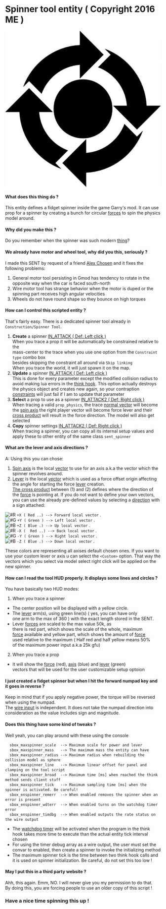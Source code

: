 # Spinner tool entity ( Copyright 2016 ME )

![SpinnerTool](https://raw.githubusercontent.com/dvdvideo1234/SpinnerTool/master/data/pictures/icon.jpg)

#### What does this thing do ?
This entity defines a fidget spinner inside the game Garry's mod.
It can use prop for a spinner by creating a bunch for circular [forces][force_ref]
to spin the physics model around.

#### Why did you make this ?
Do you remember when the spinner was such modern [thing](https://en.wikipedia.org/wiki/Fidget_spinner)?

#### We already have motor and wheel tool, why did you this, seriously ?
I made this SENT by request of a friend [Alex Chosen](steamcommunity.com/id/AlexChosen) and it fixes the following problems:
1. General motor tool persisting in Gmod has tendency to rotate in the opposite way when
the car is faced south-north
2. Wire motor tool has strange behavior when the motor is duped or the spinning part
receives high angular velocities
3. Wheels do not have round shape so they bounce on high torques

#### How can I control this scripted entity ?
That's fairly easy. There is a dedicated spinner tool already in `Construction/Spinner Tool`.
  1. **Create** a spinner [IN_ATTACK ( Def: Left click )](https://wiki.garrysmod.com/page/Enums/IN) \
    When you trace a prop it will be automatically be constrained relative to the\
      mass-center to the trace when you use one option from the `Constraint type` combo box\
      besides skipping the constraint all around via `Skip linking`\
    When you trace the world, it will just spawn it on the map.
  2. **Update** a spinner [IN_ATTACK ( Def: Left click )](https://wiki.garrysmod.com/page/Enums/IN) \
    This is done for every parameter except the modified collision radius to
      avoid making lua errors in the [think hook](https://wiki.garrysmod.com/page/GM/Think). This option actually destroys
      the physics object and creates new again, so your contraption [constraints](https://wiki.garrysmod.com/page/constraint)
      will just fail if I am to update that parameter
  3. **Select** a prop to use as a spinner [IN_ATTACK2 ( Def: Right click )](https://wiki.garrysmod.com/page/Enums/IN) \
    When tracing a valid `prop_physics`, the trace [normal vector](https://en.wikipedia.org/wiki/Normal_(geometry)) will become the
      [spin axis][axis_ref] the right player vector will become force lever and their [cross product][cross_ref]
      will result in the force direction. The model will also get selected
  4. **Copy** spinner settings [IN_ATTACK2 ( Def: Right click )](https://wiki.garrysmod.com/page/Enums/IN) \
    When tracing a spinner, you can copy all its internal setup values and
      apply these to other entity of the same class `sent_spinner`

#### What are the lever and axis directions ?
A: Using this you can chose:
  1. [Spin axis][axis_ref] is the local [vector][vector_ref] to use for an axis
  a.k.a the vector which the spinner revolves around.
  2. [Lever][force_ref] is the local [vector][vector_ref] which is used as a
  force offset origin affecting the angle for starting the force [lever][lever_ref] creation.\
  [The cross product][cross_ref] between (1) and (2) defines
  where the direction of the [force][force_ref] is pointing at. If you do not want to define your own vectors,
  you can use the already pre-defined values by selecting a [direction][direction_ref] with a sign attached:

![#R][ref_cl_red]   ```+X ( Red ..) --> Forward local vector``` .\
![#G][ref_cl_green] ```+Y ( Green ) --> Left local vector``` .\
![#B][ref_cl_blue]  ```+Z ( Blue .) --> Up local vector``` .\
![#R][ref_cl_red]   ```-X (  Red ..) --> Back local vector``` .\
![#G][ref_cl_green] ```-Y ( Green ) --> Right local vector``` .\
![#B][ref_cl_blue]  ```-Z ( Blue .) --> Down local vector``` .

These colors are representing all axises default chosen ones.
If you want to use your custom lever or axis u can select the `<Custom>`
option. That way the vectors which you select via model select right click
will be applied on the new spinner.

#### How can I read the tool HUD properly. It displays some lines and circles ?
You have basically two HUD modes:
1. When you trace a spinner
* The center position will be displayed with a yellow circle.
* The [lever][lever_ref] arm(s), using green line(s) ( yes, you can have only\
      one arm to the max of 360 ) with the exact length stored in the SENT.
* Lever [forces][force_ref] are scaled to the max value 50k, as\
      there is red part, which shows the scale of the whole, maximum\
      [force][force_ref] available and yellow part, which shows the amount of [force][force_ref]\
      used relative to the maximum ( Half red and half yellow means 50%\
      of the maximum power input a.k.a 25k gfu)
2. When you trace a prop
* It will show the [force][force_ref] (red), [axis][axis_ref] (blue) and [lever][lever_ref] (green)\
vectors that will be used for the user customizable setup optoion

#### I just created a fidget spinner but when I hit the forward numpad key and it goes in reverse ?
Keep in mind that if you apply negative power, the torque will be reversed when using the numpad.\
The [wire input](https://github.com/wiremod/wire/blob/master/lua/wire/server/wirelib.lua#L106) is independent. It does not take the
numpad direction into consideration as the value includes sign and magnitude.

#### Does this thing have some kind of tweaks ?
Well yeah, you can play around with these using the console
```
  sbox_maxspinner_scale  --> Maximum scale for power and lever
  sbox_maxspinner_mass   --> The maximum mass the entity can have
  sbox_maxspinner_radius --> Maximum radius when rebuilding the collision model as sphere
  sbox_maxspinner_line   --> Maximum linear offset for panel and clamping on the tool script
  sbox_maxspinner_broad  --> Maximum time [ms] when reached the think method sends client stuff
  sbox_maxspinner_tick   --> Maximum sampling time [ms] when the spinner is activated. Be careful!
  sbox_enspinner_remerr  --> When enabled removes the spinner when an error is present
  sbox_enspinner_wdterr  --> When enabled turns on the watchdog timer error
  sbox_enspinner_timdbg  --> When enabled outputs the rate status on the wire output
```
* The [watchdog timer](https://en.wikipedia.org/wiki/Watchdog_timer) will be activated when the program in the think
  hook takes more time to execute than the actual entity tick interval chosen
* For using the timer debug array as a wire output, the user must set the convar
  to enabled, then create a spinner to invoke the initializing method
* The maximum spinner tick is the time between two think hook calls
  and it is used on spinner initialization. Be careful, do not set this too low !

#### May I put this in a third party website ?
Ahh, this again. Emm, NO. I will never give you my permission to do that.\
By doing this, you are forcing people to use an older copy of this script !


### Have a nice time spinning this up !

[force_ref]: https://en.wikipedia.org/wiki/Force
[lever_ref]: https://en.wikipedia.org/wiki/Lever
[axis_ref]: https://en.wikipedia.org/wiki/Rotation_around_a_fixed_axis
[vector_ref]: https://en.wikipedia.org/wiki/Euclidean_vector
[direction_ref]: https://en.wikipedia.org/wiki/Direction_vector
[cross_ref]: https://en.wikipedia.org/wiki/Cross_product
[ref_cl_red]: https://placehold.it/15/ff0000/000000?text=+
[ref_cl_green]: https://placehold.it/15/00ff00/000000?text=+
[ref_cl_blue]: https://placehold.it/15/0000ff/000000?text=+
